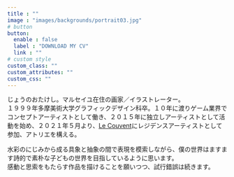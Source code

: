 ```yaml
---
title : ""
image : "images/backgrounds/portrait03.jpg"
# button
button:
  enable : false
  label : "DOWNLOAD MY CV"
  link : ""
# custom style
custom_class: ""
custom_attributes: ""
custom_css: ""
---
```


じょうのおたけし。マルセイユ在住の画家／イラストレーター。  
１９９９年多摩美術大学グラフィックデザイン科卒。１０年に渡りゲーム業界でコンセプトアーティストとして働き、２０１５年に独立しアーティストとして活動を始め、２０２１年５月より、[Le Couvent](https://le-couvent.org)にレジデンスアーティストとして参加、アトリエを構える。  

水彩のにじみから成る具象と抽象の間で表現を模索しながら、僕の世界はますます詩的で素朴な子どもの世界を目指しているように思います。  
感動と思索をもたらす作品を描けることを願いつつ、試行錯誤は続きます。

